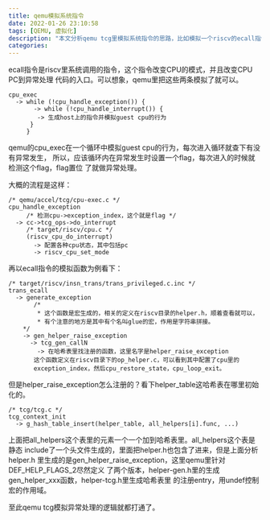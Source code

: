 ```yaml
---
title: qemu模拟系统指令
date: 2022-01-26 23:10:58
tags: [QEMU, 虚拟化]
description: "本文分析qemu tcg里模拟系统指令的思路，比如模拟一个riscv的ecall指令。"
categories:
---
```


 ecall指令是riscv里系统调用的指令，这个指令改变CPU的模式，并且改变CPU PC到异常处理
 代码的入口。可以想象，qemu里把这些两条模拟了就可以。

```
cpu_exec
  -> while (!cpu_handle_exception()) {
       -> while (!cpu_handle_interrupt()) {
	    -> 生成host上的指令并模拟guest cpu的行为
	  }
     }
```
 qemu的cpu_exec在一个循环中模拟guest cpu的行为，每次进入循环就查下有没有异常发生，
 所以，应该循环内在异常发生时设置一个flag，每次进入的时候就检测这个flag，flag置位
 了就做异常处理。

 大概的流程是这样：
```
/* qemu/accel/tcg/cpu-exec.c */
cpu_handle_exception
     /* 检测cpu->exception_index，这个就是flag */
  -> cc->tcg_ops->do_interrupt
     /* target/riscv/cpu.c */
     (riscv_cpu_do_interrupt)
       -> 配置各种cpu状态，其中包括pc
       -> riscv_cpu_set_mode
```

 再以ecall指令的模拟函数为例看下：
```
/* target/riscv/insn_trans/trans_privileged.c.inc */
trans_ecall
  -> generate_exception
       /*
        * 这个函数是宏生成的，相关的定义在riscv目录的helper.h，顺着查看就可以，
        * 有个注意的地方是其中有个名叫glue的宏，作用是字符串拼接。
	*/
    -> gen_helper_raise_exception
      -> tcg_gen_callN
        -> 在哈希表里找注册的函数，这里名字是helper_raise_exception
	   这个函数定义在riscv目录下的op_helper.c，可以看到其中配置了cpu里的
	   exception_index，然后cpu_restore_state，cpu_loop_exit。
```
 但是helper_raise_exception怎么注册的？看下helper_table这哈希表在哪里初始化的。
```
/* tcg/tcg.c */
tcg_context_init
  -> g_hash_table_insert(helper_table, all_helpers[i].func, ...)
```
 上面把all_helpers这个表里的元素一个一个加到哈希表里。all_helpers这个表是静态
 include了一个头文件生成的，里面把helper.h也包含了进来，但是上面分析helper.h
 里生成的是gen_helper_raise_exception，这里qemu里针对DEF_HELP_FLAGS_2尽然定义
 了两个版本，helper-gen.h里的生成gen_helper_xxx函数，helper-tcg.h里生成哈希表里
 的注册entry，用undef控制宏的作用域。

 至此qemu tcg模拟异常处理的逻辑就都打通了。
